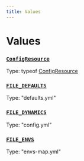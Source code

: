```yaml
---
title: Values
---
```

# Values 

### [`ConfigResource`](https://github.com/dxos/dxos/blob/ef925c9c7/packages/sdk/config/src/config.ts#L119)
Type: typeof [ConfigResource](/api/@dxos/config/values#ConfigResource)



### [`FILE_DEFAULTS`](https://github.com/dxos/dxos/blob/ef925c9c7/packages/sdk/config/src/types.ts#L7)
Type: "defaults.yml"



### [`FILE_DYNAMICS`](https://github.com/dxos/dxos/blob/ef925c9c7/packages/sdk/config/src/types.ts#L9)
Type: "config.yml"



### [`FILE_ENVS`](https://github.com/dxos/dxos/blob/ef925c9c7/packages/sdk/config/src/types.ts#L8)
Type: "envs-map.yml"




